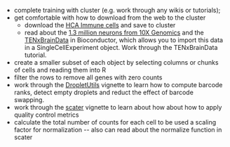 - complete training with cluster (e.g. work through any wikis or tutorials); 
- get comfortable with how to download from the web to the cluster
	- download the [HCA Immune cells](https://preview.data.humancellatlas.org) and save to cluster
	- read about the [1.3 million neurons from 10X Genomics](https://support.10xgenomics.com/single-cell-gene-expression/datasets) and the [TENxBrainData](https://www.bioconductor.org/packages/devel/data/experiment/vignettes/TENxBrainData/inst/doc/TENxBrainData.html) in Bioconductor, which allows you to import this data in a SingleCellExperiment object. Work through the TENxBrainData tutorial. 
- create a smaller subset of each object by selecting columns or chunks of cells and reading them into R
- filter the rows to remove all genes with zero counts
- work through the [DropletUtils](https://www.bioconductor.org/packages/3.7/bioc/html/DropletUtils.html) vignette to learn how to compute barcode ranks, detect empty droplets and reduct the effect of barcode swapping.
- work through the [scater](https://bioconductor.org/packages/release/bioc/html/scater.html) vignette to learn about how about how to apply quality control metrics
- calculate the total number of counts for each cell to be used a scaling factor for normalization -- also can read about the normalize function in scater